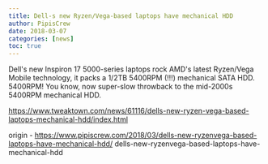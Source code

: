 ```yaml
---
title: Dell-s new Ryzen/Vega-based laptops have mechanical HDD
author: PipisCrew
date: 2018-03-07
categories: [news]
toc: true
---
```


Dell's new Inspiron 17 5000-series laptops rock AMD's latest Ryzen/Vega Mobile technology, it packs a 1/2TB 5400RPM (!!!) mechanical SATA HDD. 5400RPM! You know, now super-slow throwback to the mid-2000s 5400RPM mechanical HDD.

https://www.tweaktown.com/news/61116/dells-new-ryzen-vega-based-laptops-mechanical-hdd/index.html

origin - https://www.pipiscrew.com/2018/03/dells-new-ryzenvega-based-laptops-have-mechanical-hdd/ dells-new-ryzenvega-based-laptops-have-mechanical-hdd